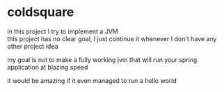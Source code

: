 # coldsquare

in this project I try to implement a JVM  
this project has no clear goal, I just continue it whenever I don't have any other project idea  

my goal is not to make a fully working jvm that will run your spring application at blazing speed

it would be amazing if it even managed to run a hello world

